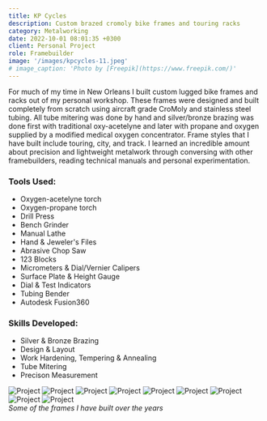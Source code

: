 ```yaml
---
title: KP Cycles
description: Custom brazed cromoly bike frames and touring racks
category: Metalworking
date: 2022-10-01 08:01:35 +0300
client: Personal Project
role: Framebuilder
image: '/images/kpcycles-11.jpeg'
# image_caption: 'Photo by [Freepik](https://www.freepik.com/)'
---
```


For much of my time in New Orleans I built custom lugged bike frames and racks out of my personal workshop. These frames were designed and built completely from scratch using aircraft grade CroMoly and stainless steel tubing. All tube mitering was done by hand and silver/bronze brazing was done first with traditional oxy-acetelyne and later with propane and oxygen supplied by a modified medical oxygen concentrator. Frame styles that I have built include touring, city, and track. I learned an incredible amount about precision and lightweight metalwork through conversing with other framebuilders, reading technical manuals and personal experimentation.

### Tools Used:

- Oxygen-acetelyne torch
- Oxygen-propane torch
- Drill Press
- Bench Grinder
- Manual Lathe
- Hand & Jeweler's Files
- Abrasive Chop Saw
- 123 Blocks
- Micrometers & Dial/Vernier Calipers
- Surface Plate & Height Gauge
- Dial & Test Indicators
- Tubing Bender
- Autodesk Fusion360

### Skills Developed:

- Silver & Bronze Brazing
- Design & Layout
- Work Hardening, Tempering & Annealing
- Tube Mitering
- Precison Measurement

<div class="gallery-box">
  <div class="gallery">
    <img src="/images/kpcycles-2.jpg" loading="lazy" alt="Project">
    <img src="/images/kpcycles-3.jpg" loading="lazy" alt="Project">
    <img src="/images/kpcycles-4.jpg" loading="lazy" alt="Project">
    <img src="/images/kpcycles-5.jpg" loading="lazy" alt="Project">
    <img src="/images/kpcycles-6.jpg" loading="lazy" alt="Project">
    <img src="/images/kpcycles-8.jpg" loading="lazy" alt="Project">
    <img src="/images/kpcycles-7.jpg" loading="lazy" alt="Project">
    <img src="/images/kpcycles-9.jpg" loading="lazy" alt="Project">
    <img src="/images/kpcycles-10.jpg" loading="lazy" alt="Project">
  </div>
  <em>Some of the frames I have built over the years</em>
</div>
